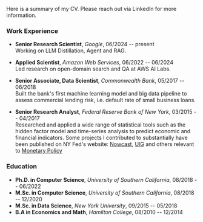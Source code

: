 Here is a summary of my CV. Please reach out via LinkedIn for more information.

### Work Experience
- **Senior Research Scientist**,     _Google_,         06/2024 -- present <br/>
Working on LLM Distillation, Agent and RAG.

- **Applied Scientist**,     _Amazon Web Services_,         06/2022 -- 06/2024 <br/>
Led research on open-domain search and QA at AWS AI Labs.

- **Senior Associate, Data Scientist**, _Commonwealth Bank_, 05/2017 -- 06/2018 <br/>
Built the bank's first machine learning model and big data pipeline to assess commercial lending risk, i.e. default rate of small business loans.

- **Senior Research Analyst**,   _Federal Reserve Bank of New York_,   03/2015 -- 04/2017 <br/>
Researched and applied a wide range of statistical tools such as the hidden factor model and time-series analysis to predict economic and financial indicators. Some projects I contributed to substantially have been published on NY Fed's website: [Nowcast](https://www.newyorkfed.org/research/policy/nowcast), [UIG](https://www.newyorkfed.org/research/policy/underlying-inflation-gauge) and others relevant to [Monetary Policy](https://www.newyorkfed.org/medialibrary/media/research/staff_reports/sr885.pdf)


### Education
- **Ph.D. in Computer Science**,   _University of Southern California_, 08/2018 -- 06/2022 <br/>
- **M.Sc. in Computer Science**,   _University of Southern California_,   08/2018 -- 12/2020 <br/>
- **M.Sc. in Data Science**, _New York University_, 09/2015 -- 05/2018
- **B.A in Economics and Math**, _Hamilton College_, 08/2010 -- 12/2014
